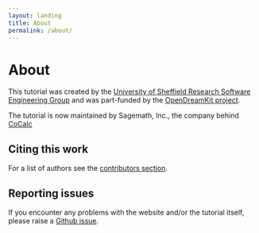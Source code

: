 ```yaml
---
layout: landing
title: About
permalink: /about/
---
```


# About

This tutorial was created by the [University of Sheffield Research Software Engineering Group](http://rse.shef.ac.uk/) and was part-funded by the [OpenDreamKit project](http://opendreamkit.org/).

The tutorial is now maintained by Sagemath, Inc., the company behind [CoCalc](https://cocalc.com)

## Citing this work

For a list of authors see the [contributors section](https://github.com/sagemathinc/cocalc_tutorial/graphs/contributors).

## Reporting issues

If you encounter any problems with the website and/or the tutorial itself, please raise a [Github issue](https://github.com/sagemathinc/cocalc_tutorial).

